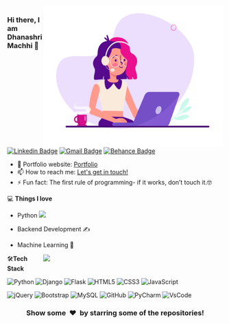 <img align="right" src="https://github.com/Dhanashrimachhi/Dhanashrimachhi/blob/main/coder%20girl.gif" alt="Coder GIF" width="420" height="330">



### Hi there, I am Dhanashri Machhi 👋
[![Linkedin Badge](https://img.shields.io/badge/-DhanashriMachhi-blue?style=flat-square&logo=Linkedin&logoColor=white&link=https://www.linkedin.com/in/dhanashrimachhi/)](https://www.linkedin.com/in/dhanashrimachhi)
[![Gmail Badge](https://img.shields.io/badge/-dhanashrimachhi6@gmail.com-c14438?style=flat-square&logo=Gmail&logoColor=white&link=mailto:dhanashrimachhi6@gmail.com)](mailto:dhanashrimachhi6@gmail.com) 
[![Behance Badge](https://img.shields.io/badge/-DhanashriMachhi-blue?style=flat-square&logo=Behance&logoColor=white&link=https://www.behance.net/dhanashrimac/)](https://www.behance.net/dhanashrimac)

- 🎯 Portfolio website: [Portfolio](https://dhanashrimachhi.github.io/)
- 📫 How to reach me: [Let's get in touch!](https://www.linkedin.com/in/dhanashrimachhi)
- ⚡ Fun fact: The first rule of programming- if it works, don’t touch it.🤓


💻 **Things I love**
- Python <img src="https://media.giphy.com/media/WUlplcMpOCEmTGBtBW/giphy.gif" width="30"> 
- Backend Development ✍️
- Machine Learning 🧐

  <a href="https://github.com/Dhanashrimachhi/github-readme-stats" title="Go to Source">
      <img align="right" width=420 height="auto" src="https://github-readme-stats.vercel.app/api?username=dhanashrimachhi&show_icons=true&theme=dark&border_color=61dafb&hide_border=true&include_all_commits=true"/>
</a>

    
🛠**Tech Stack**

![Python](https://img.shields.io/badge/-Python-000000?style=flat&logo=python)
![Django](https://img.shields.io/badge/-Django-000000?style=flat&logo=Django)
![Flask](https://img.shields.io/badge/-Flask-000000?style=flat&logo=Flask)
![HTML5](https://img.shields.io/badge/-HTML5-000000?style=flat&logo=HTML5)
![CSS3](https://img.shields.io/badge/-CSS3-000000?style=flat&logo=CSS3)
![JavaScript](https://img.shields.io/badge/-JavaScript-000000?style=flat&logo=JavaScript)

![jQuery](https://img.shields.io/badge/-jQuery-000000?style=flat&logo=jQuery)
![Bootstrap](https://img.shields.io/badge/-Bootstrap-000000?style=flat&logo=bootstrap)
![MySQL](https://img.shields.io/badge/-MySQL-000000?style=flat&logo=MySQL)
![GitHub](https://img.shields.io/badge/-GitHub-000000?style=flat&logo=github&logoColor=FFFFFF)
![PyCharm](https://img.shields.io/badge/-PyCharm-000000?style=flat&logo=pycharm&logoColor=FFFFFF)
![VsCode](https://img.shields.io/badge/-VsCode-000000?style=flat&logo=vscode&logoColor=FFFFFF)



<div align="center">
    <h3 align="center">Show some &nbsp;❤️&nbsp; by starring some of the repositories!</h3>
</div>
